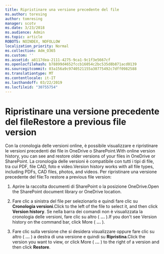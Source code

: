```yaml
---
title: Ripristinare una versione precedente del file
ms.author: toresing
author: tomresing
manager: scotv
ms.date: 3/23/2018
ms.audience: Admin
ms.topic: article
ROBOTS: NOINDEX, NOFOLLOW
localization_priority: Normal
ms.collection: Adm_O365
ms.custom: ''
ms.assetid: a8117dea-2111-4275-9ca1-9c1f3e5667cf
ms.openlocfilehash: b78899d4652fccb16054c2bc535d8b871acd0139
ms.sourcegitcommit: 03a156a9c9740521155a30775492c7dff0982588
ms.translationtype: MT
ms.contentlocale: it-IT
ms.lasthandoff: 03/22/2019
ms.locfileid: "30755754"
---
```

# <a name="restore-a-previous-file-version"></a><span data-ttu-id="3022c-102">Ripristinare una versione precedente del file</span><span class="sxs-lookup"><span data-stu-id="3022c-102">Restore a previous file version</span></span>

<span data-ttu-id="3022c-103">Con la cronologia delle versioni online, è possibile visualizzare e ripristinare le versioni precedenti dei file in OneDrive o SharePoint.</span><span class="sxs-lookup"><span data-stu-id="3022c-103">With online version history, you can see and restore older versions of your files in OneDrive or SharePoint.</span></span> <span data-ttu-id="3022c-104">La cronologia delle versioni è compatibile con tutti i tipi di file, tra cui PDF, file CAD, foto e video.</span><span class="sxs-lookup"><span data-stu-id="3022c-104">Version history works with all file types, including PDFs, CAD files, photos, and videos.</span></span> <span data-ttu-id="3022c-105">Per ripristinare una versione precedente del file:</span><span class="sxs-lookup"><span data-stu-id="3022c-105">To restore a previous file version:</span></span>
  
1. <span data-ttu-id="3022c-106">Aprire la raccolta documenti di SharePoint o la posizione OneDrive.</span><span class="sxs-lookup"><span data-stu-id="3022c-106">Open the SharePoint document library or OneDrive location.</span></span>
    
2. <span data-ttu-id="3022c-107">Fare clic a sinistra del file per selezionarlo e quindi fare clic su **Cronologia versioni**.</span><span class="sxs-lookup"><span data-stu-id="3022c-107">Click to the left of the file to select it, and then click **Version history**.</span></span> <span data-ttu-id="3022c-108">Se nella barra dei comandi non è visualizzata la cronologia delle versioni, fare clic su altro ( **...** ).</span><span class="sxs-lookup"><span data-stu-id="3022c-108">If you don't see Version history on the command bar, click More ( **...** ).</span></span> 
    
3. <span data-ttu-id="3022c-109">Fare clic sulla versione che si desidera visualizzare oppure fare clic su altro ( **...** ) a destra di una versione e quindi su **Ripristina**.</span><span class="sxs-lookup"><span data-stu-id="3022c-109">Click the version you want to view, or click More ( **...** ) to the right of a version and then click **Restore**.</span></span>
    

